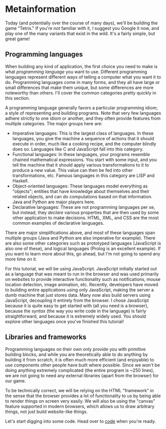 # Metainformation

Today (and potentially over the course of many days), we'll be building the
game "Tetris." If you're not familiar with it, I suggest you Google it now,
and play one of the many variants that exist in the wild. It's a fairly simple,
but great game!

## Programming languages

When building any kind of application, the first choice you need to make is
what *programming language* you want to use. Different programming languages
represent different ways of telling a computer what you want it to do.
Programming languages come in many forms, and they all have large or small
differences that make them unique, but some differences are more noteworthy
than others. I'll cover the common categories pretty quickly in this section.

A programming language generally favors a particular programming idiom; a style
of representing and building programs. Note that very few languages adhere
strictly to one idiom or another, and they often provide features from multiple
categories. The major groups here are:

  - Imperative languages: This is the largest class of languages. In these
    languages, you give the machine a sequence of actions that it should
    execute in order, much like a cooking recipe, and the computer blindly does
    so. Languages like C and JavaScript fall into this category.
  - Functional languages: In these languages, your programs resemble
    chained mathematical expressions. You start with some input, and you tell
    the machine that it should apply various transformations to it to produce a
    new value. This value can then be fed into other transformations, etc.
    Famous languages in this category are LISP and Haskell.
  - Object-oriented languages: These languages model everything as "objects";
    entities that have knowledge about themselves and their related objects,
    and can do computations based on that information. Java and Python
    are major players here.
  - Declarative languages: These are not programming languages per se, but
    instead, they *declare* various properties that are then used by some other
    application to make decisions. HTML, XML, and CSS are the most common
    examples of declarative languages.

There are major simplifications above, and most of these languages span
multiple groups (Java and Python are also imperative for example). There are
also some other categories such as prototyped languages (JavaScript is
also one of these), and logical languages (Prolog is an excellent example). If
you want to learn more about this, go ahead, but I'm not going to spend any
more time on it.

For this tutorial, we will be using JavaScript. JavaScript initially started
out as a language that was meant to run in the browser and was used primarily
on websites to provide interactive functionality such as notifications, mouse
location detection, image animation, etc. Recently, developers have moved to
building entire applications using only JavaScript, making the server a dumb
machine that just stores data. Many now also build servers using JavaScript,
decoupling it entirely from the browser. I chose JavaScript because it is quite
easy to get started with (all you need is a browser), because the *syntax* (the
way you write code in the language) is fairly straightforward, and because it
is extremely widely used. You should explore other languages once you've
finished this tutorial!

## Libraries and frameworks

Programming languages on their own only provide you with primitive building
blocks, and while you are theoretically able to do anything by building it from
scratch, it is often much more efficient (and enjoyable) to use components
other people have built where possible. Since we won't be doing anything
extremely complicated (the entire program is ~250 lines), we are not going to
need any external libraries (apart from the browser) for our game.

To be technically correct, we will be relying on the HTML "framework" in the
sense that the browser provides a lot of functionality to us by being able to
render things on screen very easily. We will also be using the "canvas" feature
supported in modern browsers, which allows us to draw arbitrary things, not just
build website-like things.

Let's start digging into some code. Head over to [code](code.md) when you're
ready.
